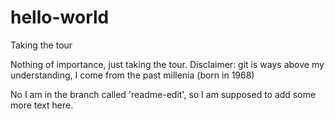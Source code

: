 # hello-world
Taking the tour

Nothing of importance, just taking the tour.
Disclaimer: git is ways above my understanding,
I come from the past millenia (born in 1968)

No I am in the branch called 'readme-edit',
so I am supposed to add some more text here.
